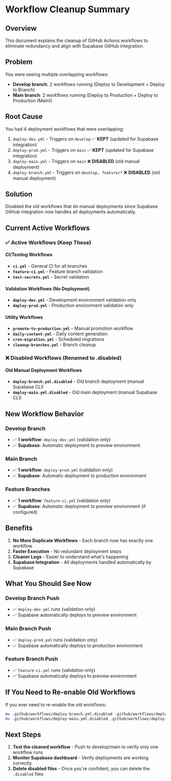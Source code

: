 # Workflow Cleanup Summary

## Overview
This document explains the cleanup of GitHub Actions workflows to eliminate redundancy and align with Supabase GitHub integration.

## Problem
You were seeing multiple overlapping workflows:
- **Develop branch**: 2 workflows running (Deploy to Development + Deploy to Branch)
- **Main branch**: 2 workflows running (Deploy to Production + Deploy to Production (Main))

## Root Cause
You had 4 deployment workflows that were overlapping:
1. `deploy-dev.yml` - Triggers on `develop` ✅ **KEPT** (updated for Supabase integration)
2. `deploy-prod.yml` - Triggers on `main` ✅ **KEPT** (updated for Supabase integration)
3. `deploy-main.yml` - Triggers on `main` ❌ **DISABLED** (old manual deployment)
4. `deploy-branch.yml` - Triggers on `develop, feature/*` ❌ **DISABLED** (old manual deployment)

## Solution
Disabled the old workflows that do manual deployments since Supabase GitHub integration now handles all deployments automatically.

## Current Active Workflows

### ✅ **Active Workflows (Keep These)**

#### CI/Testing Workflows
- **`ci.yml`** - General CI for all branches
- **`feature-ci.yml`** - Feature branch validation
- **`test-secrets.yml`** - Secret validation

#### Validation Workflows (No Deployment)
- **`deploy-dev.yml`** - Development environment validation only
- **`deploy-prod.yml`** - Production environment validation only

#### Utility Workflows
- **`promote-to-production.yml`** - Manual promotion workflow
- **`daily-content.yml`** - Daily content generation
- **`cron-migration.yml`** - Scheduled migrations
- **`cleanup-branches.yml`** - Branch cleanup

### ❌ **Disabled Workflows (Renamed to .disabled)**

#### Old Manual Deployment Workflows
- **`deploy-branch.yml.disabled`** - Old branch deployment (manual Supabase CLI)
- **`deploy-main.yml.disabled`** - Old main deployment (manual Supabase CLI)

## New Workflow Behavior

### **Develop Branch**
- ✅ **1 workflow**: `deploy-dev.yml` (validation only)
- ✅ **Supabase**: Automatic deployment to preview environment

### **Main Branch**  
- ✅ **1 workflow**: `deploy-prod.yml` (validation only)
- ✅ **Supabase**: Automatic deployment to production environment

### **Feature Branches**
- ✅ **1 workflow**: `feature-ci.yml` (validation only)
- ✅ **Supabase**: Automatic deployment to preview environment (if configured)

## Benefits

1. **No More Duplicate Workflows** - Each branch now has exactly one workflow
2. **Faster Execution** - No redundant deployment steps
3. **Cleaner Logs** - Easier to understand what's happening
4. **Supabase Integration** - All deployments handled automatically by Supabase

## What You Should See Now

### **Develop Branch Push**
- ✅ `deploy-dev.yml` runs (validation only)
- ✅ Supabase automatically deploys to preview environment

### **Main Branch Push**  
- ✅ `deploy-prod.yml` runs (validation only)
- ✅ Supabase automatically deploys to production environment

### **Feature Branch Push**
- ✅ `feature-ci.yml` runs (validation only)
- ✅ Supabase automatically deploys to preview environment

## If You Need to Re-enable Old Workflows

If you ever need to re-enable the old workflows:
```bash
mv .github/workflows/deploy-branch.yml.disabled .github/workflows/deploy-branch.yml
mv .github/workflows/deploy-main.yml.disabled .github/workflows/deploy-main.yml
```

## Next Steps

1. **Test the cleaned workflow** - Push to develop/main to verify only one workflow runs
2. **Monitor Supabase dashboard** - Verify deployments are working correctly
3. **Delete disabled files** - Once you're confident, you can delete the `.disabled` files 